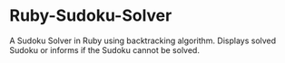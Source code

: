 # Ruby-Sudoku-Solver
A Sudoku Solver in Ruby using backtracking algorithm. Displays solved Sudoku or informs if the Sudoku cannot be solved.

